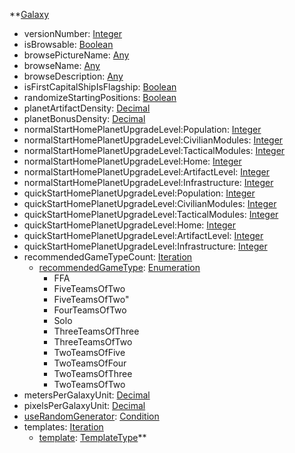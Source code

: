 **[Galaxy](EntrenchmentGalaxy.md)
  * versionNumber: [Integer](Integer.md)
  * isBrowsable: [Boolean](Boolean.md)
  * browsePictureName: [Any](Any.md)
  * browseName: [Any](Any.md)
  * browseDescription: [Any](Any.md)
  * isFirstCapitalShipIsFlagship: [Boolean](Boolean.md)
  * randomizeStartingPositions: [Boolean](Boolean.md)
  * planetArtifactDensity: [Decimal](Decimal.md)
  * planetBonusDensity: [Decimal](Decimal.md)
  * normalStartHomePlanetUpgradeLevel:Population: [Integer](Integer.md)
  * normalStartHomePlanetUpgradeLevel:CivilianModules: [Integer](Integer.md)
  * normalStartHomePlanetUpgradeLevel:TacticalModules: [Integer](Integer.md)
  * normalStartHomePlanetUpgradeLevel:Home: [Integer](Integer.md)
  * normalStartHomePlanetUpgradeLevel:ArtifactLevel: [Integer](Integer.md)
  * normalStartHomePlanetUpgradeLevel:Infrastructure: [Integer](Integer.md)
  * quickStartHomePlanetUpgradeLevel:Population: [Integer](Integer.md)
  * quickStartHomePlanetUpgradeLevel:CivilianModules: [Integer](Integer.md)
  * quickStartHomePlanetUpgradeLevel:TacticalModules: [Integer](Integer.md)
  * quickStartHomePlanetUpgradeLevel:Home: [Integer](Integer.md)
  * quickStartHomePlanetUpgradeLevel:ArtifactLevel: [Integer](Integer.md)
  * quickStartHomePlanetUpgradeLevel:Infrastructure: [Integer](Integer.md)
  * recommendedGameTypeCount: [Iteration](Iteration.md)
    * [recommendedGameType](EntrenchmentrecommendedGameType.md): [Enumeration](Enumeration.md)
      * FFA
      * FiveTeamsOfTwo
      * FiveTeamsOfTwo"
      * FourTeamsOfTwo
      * Solo
      * ThreeTeamsOfThree
      * ThreeTeamsOfTwo
      * TwoTeamsOfFive
      * TwoTeamsOfFour
      * TwoTeamsOfThree
      * TwoTeamsOfTwo
  * metersPerGalaxyUnit: [Decimal](Decimal.md)
  * pixelsPerGalaxyUnit: [Decimal](Decimal.md)
  * [useRandomGenerator](EntrenchmentuseRandomGenerator.md): [Condition](Condition.md)
  * templates: [Iteration](Iteration.md)
    * [template](EntrenchmentTemplateType.md): [TemplateType](TemplateType.md)**
